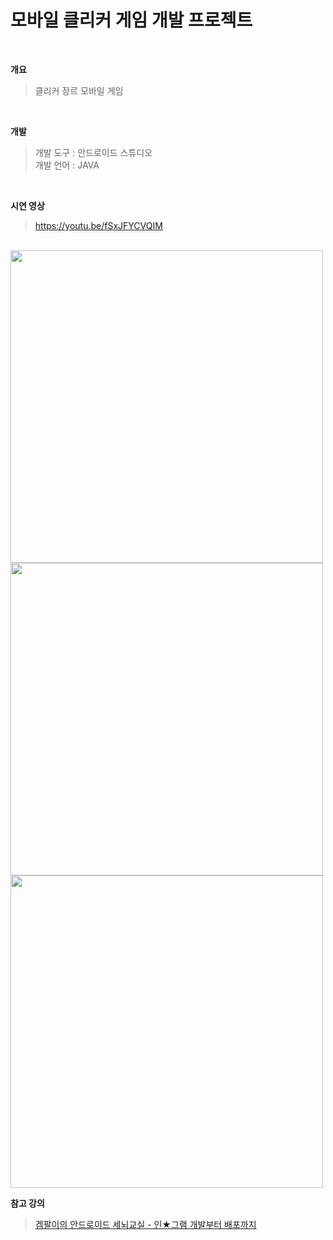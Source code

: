 # 모바일 클리커 게임 개발 프로젝트

<br>

**개요**

> 클리커 장르 모바일 게임

<br>

**개발**

> 개발 도구 : 안드로이드 스튜디오 <br>
> 개발 언어 : JAVA

<br>

**시연 영상**

> https://youtu.be/fSxJFYCVQIM

<br>

<img src="https://j.gifs.com/3QZZlx.gif" width="500"/>

<br>

<img src="https://j.gifs.com/81jjqL.gif" width="500"/>

<br>

<img src="https://j.gifs.com/mODDZ9.gif" width="500"/>

<br>

**참고 강의**

> [겜팔이의 안드로이드 세뇌교실 - 인★그램 개발부터 배포까지](https://www.inflearn.com/course/%EC%95%88%EB%93%9C%EB%A1%9C%EC%9D%B4%EB%93%9C-%EC%84%B8%EB%87%8C%EA%B5%90%EC%8B%A4)
